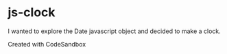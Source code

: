 # js-clock
I wanted to explore the Date javascript object and decided to make a clock.

Created with CodeSandbox
